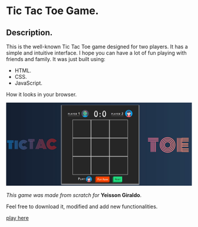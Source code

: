 # Tic Tac Toe Game.

## Description.

This is the well-known Tic Tac Toe game designed for two players. It has a simple and intuitive interface. I hope you can have a lot of fun playing with friends and family.
It was just built using:

- HTML.
- CSS.
- JavaScript.

How it looks in your browser.

![alt text](./images/gamePhoto.jpg)

_This game was made from scratch for_ **Yeisson Giraldo**.

Feel free to download it, modified and add new functionalities.

[play here](https://yeisonnn-tic-tac-toe.netlify.app/)
